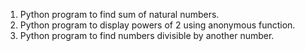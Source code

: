1. Python program to find sum of natural numbers.
2. Python program to display powers of 2 using anonymous function.
3. Python program to find numbers divisible by another number.
